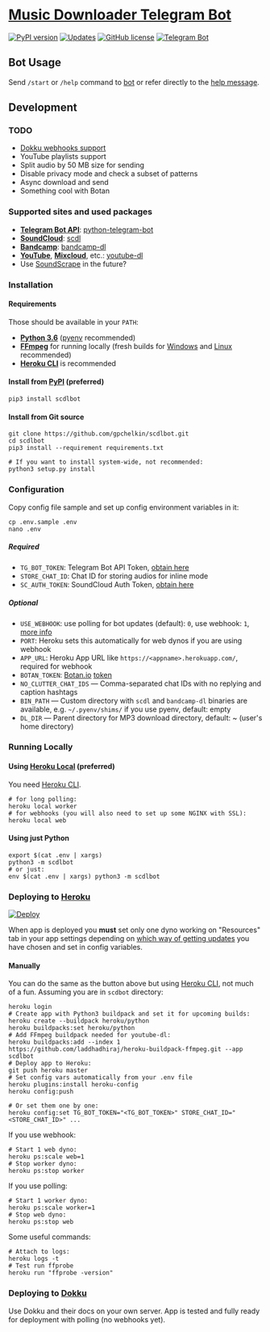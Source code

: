# [Music Downloader Telegram Bot](https://t.me/scdlbot)

[![PyPI version](https://badge.fury.io/py/scdlbot.svg)](https://pypi.python.org/pypi/scdlbot)
[![Updates](https://pyup.io/repos/github/gpchelkin/scdlbot/shield.svg?token=376ffde2-5188-4912-bf3c-5f316e52d43f)](https://pyup.io/repos/github/gpchelkin/scdlbot/)
[![GitHub license](https://img.shields.io/badge/license-GPLv3-green.svg)](https://raw.githubusercontent.com/gpchelkin/scdlbot/master/LICENSE.txt)
[![Telegram Bot](https://img.shields.io/badge/telegram-bot-blue.svg)](https://t.me/scdlbot)

## Bot Usage

Send `/start` or `/help` command to [bot](https://t.me/scdlbot) or refer directly to the [help message](scdlbot/messages/help.tg.md).

## Development

### TODO
- [Dokku webhooks support](https://github.com/python-telegram-bot/python-telegram-bot/wiki/Webhooks#using-haproxy-with-one-subdomain-per-bot)
- YouTube playlists support
- Split audio by 50 MB size for sending
- Disable privacy mode and check a subset of patterns
- Async download and send
- Something cool with Botan

### Supported sites and used packages

- [**Telegram Bot API**](https://core.telegram.org/bots/api): [python-telegram-bot](https://github.com/python-telegram-bot/python-telegram-bot)
- [**SoundCloud**](https://soundcloud.com): [scdl](https://github.com/flyingrub/scdl)
- [**Bandcamp**](https://bandcamp.com): [bandcamp-dl](https://github.com/iheanyi/bandcamp-dl)
- [**YouTube**](https://www.youtube.com/), [**Mixcloud**](https://www.mixcloud.com/), etc.: [youtube-dl](https://rg3.github.io/youtube-dl)
- Use [SoundScrape](https://github.com/Miserlou/SoundScrape) in the future?


### Installation

#### Requirements
Those should be available in your `PATH`:
- [**Python 3.6**](https://www.python.org/) ([pyenv](https://github.com/pyenv/pyenv) recommended)
- [**FFmpeg**](https://ffmpeg.org/download.html) for running locally (fresh builds for [Windows](https://ffmpeg.zeranoe.com/builds/) and [Linux](https://johnvansickle.com/ffmpeg/) recommended)
- [**Heroku CLI**](https://cli.heroku.com/) is recommended

#### Install from [PyPI](https://pypi.python.org/pypi/scdlbot) (preferred)
```
pip3 install scdlbot
```

#### Install from Git source
```
git clone https://github.com/gpchelkin/scdlbot.git
cd scdlbot
pip3 install --requirement requirements.txt

# If you want to install system-wide, not recommended:
python3 setup.py install
```

### Configuration

Copy config file sample and set up config environment variables in it:
```
cp .env.sample .env
nano .env
```

##### Required
- `TG_BOT_TOKEN`: Telegram Bot API Token, [obtain here](https://t.me/BotFather)
- `STORE_CHAT_ID`: Chat ID for storing audios for inline mode
- `SC_AUTH_TOKEN`: SoundCloud Auth Token, [obtain here](https://flyingrub.github.io/scdl/)

##### Optional
- `USE_WEBHOOK`: use polling for bot updates (default): `0`, use webhook: `1`, [more info](https://core.telegram.org/bots/api#getting-updates)
- `PORT`: Heroku sets this automatically for web dynos if you are using webhook
- `APP_URL`: Heroku App URL like `https://<appname>.herokuapp.com/`, required for webhook
- `BOTAN_TOKEN`: [Botan.io](http://botan.io/) [token](http://appmetrica.yandex.com/)
- `NO_CLUTTER_CHAT_IDS` — Comma-separated chat IDs with no replying and caption hashtags
- `BIN_PATH` — Custom directory with `scdl` and `bandcamp-dl` binaries are available, e.g. `~/.pyenv/shims/` if you use pyenv, default: empty
- `DL_DIR` — Parent directory for MP3 download directory, default: ~ (user's home directory)


### Running Locally

#### Using [Heroku Local](https://devcenter.heroku.com/articles/heroku-local#run-your-app-locally-using-the-heroku-local-command-line-tool) (preferred)
You need [Heroku CLI](https://cli.heroku.com/).
```
# for long polling:
heroku local worker
# for webhooks (you will also need to set up some NGINX with SSL):
heroku local web
```

#### Using just Python
```
export $(cat .env | xargs)
python3 -m scdlbot
# or just:
env $(cat .env | xargs) python3 -m scdlbot
```


### Deploying to [Heroku](https://heroku.com/)

[![Deploy](https://www.herokucdn.com/deploy/button.svg)](https://heroku.com/deploy)

When app is deployed you **must** set only one dyno working on "Resources" tab in your app settings depending on [which way of getting updates](https://core.telegram.org/bots/api#getting-updates) you have chosen and set in config variables.


#### Manually
You can do the same as the button above but using [Heroku CLI](https://cli.heroku.com/), not much of a fun. Assuming you are in `scdbot` directory:

```
heroku login
# Create app with Python3 buildpack and set it for upcoming builds:
heroku create --buildpack heroku/python
heroku buildpacks:set heroku/python
# Add FFmpeg buildpack needed for youtube-dl:
heroku buildpacks:add --index 1 https://github.com/laddhadhiraj/heroku-buildpack-ffmpeg.git --app scdlbot
# Deploy app to Heroku:
git push heroku master
# Set config vars automatically from your .env file
heroku plugins:install heroku-config
heroku config:push

# Or set them one by one:
heroku config:set TG_BOT_TOKEN="<TG_BOT_TOKEN>" STORE_CHAT_ID="<STORE_CHAT_ID>" ...
```

If you use webhook:
```
# Start 1 web dyno:
heroku ps:scale web=1
# Stop worker dyno:
heroku ps:stop worker
```

If you use polling:
```
# Start 1 worker dyno:
heroku ps:scale worker=1
# Stop web dyno:
heroku ps:stop web
```

Some useful commands:
```
# Attach to logs:
heroku logs -t
# Test run ffprobe
heroku run "ffprobe -version"
```

### Deploying to [Dokku](https://github.com/dokku/dokku)

Use Dokku and their docs on your own server. App is tested and fully ready for deployment with polling (no webhooks yet).

